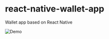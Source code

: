 # react-native-wallet-app
Wallet app based on React Native

![Demo](https://github.com/dangerb3/react-native-wallet-app/assets/43404068/76354cca-ca32-4135-abe9-07b9a85f52cc)
